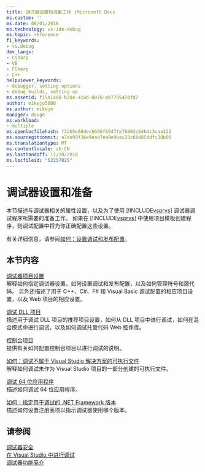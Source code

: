 ```yaml
---
title: 调试器设置和准备工作 |Microsoft Docs
ms.custom: ''
ms.date: 08/01/2018
ms.technology: vs-ide-debug
ms.topic: reference
f1_keywords:
- vs.debug
dev_langs:
- CSharp
- VB
- FSharp
- C++
helpviewer_keywords:
- debugger, setting options
- debug builds, setting up
ms.assetid: f15a1400-b204-418d-8878-ab7755470fd7
author: mikejo5000
ms.author: mikejo
manager: douge
ms.workload:
- multiple
ms.openlocfilehash: f32b5e68dec6696f6947fe78883c64b4c3caa322
ms.sourcegitcommit: a7de99f36e9ead7ea9e9bac23c88d05ddfc38b00
ms.translationtype: MT
ms.contentlocale: zh-CN
ms.lasthandoff: 11/20/2018
ms.locfileid: "52257025"
---
```

# <a name="debugger-settings-and-preparation"></a>调试器设置和准备
本节描述与调试器相关的属性设置，以及为了使用 [!INCLUDE[vsprvs](../code-quality/includes/vsprvs_md.md)] 调试器调试程序所需要的准备工作。 如果在 [!INCLUDE[vsprvs](../code-quality/includes/vsprvs_md.md)] 中使用项目模板创建程序，则调试配置中将为你正确配置这些设置。  
  
 有关详细信息，请参阅[如何：设置调试和发布配置](../debugger/how-to-set-debug-and-release-configurations.md)。  
  
## <a name="in-this-section"></a>本节内容  
 [调试器项目设置](../debugger/debugger-project-settings.md)  
 解释如何指定调试器设置，如何设置调试和发布配置，以及如何管理符号和源代码。 另外还描述了用于 C++、C#、F# 和 Visual Basic 调试配置的相应项目设置，以及 Web 项目的相应设置。  
  
 [调试 DLL 项目](../debugger/debugging-dll-projects.md)  
 描述用于调试 DLL 项目的推荐项目设置，如何从 DLL 项目中进行调试，如何在混合模式中进行调试，以及如何调试托管代码 Web 控件库。  
  
 [控制台项目](../debugger/debugging-preparation-console-projects.md)  
 提供有关如何配置控制台项目以进行调试的说明。   
  
 [如何：调试不属于 Visual Studio 解决方案的可执行文件](../debugger/how-to-debug-an-executable-not-part-of-a-visual-studio-solution.md)  
 解释如何调试未作为 Visual Studio 项目的一部分创建的可执行文件。  
  
 [调试 64 位应用程序](../debugger/debug-64-bit-applications.md)  
 描述如何调试 64 位应用程序。  
  
 [如何：指定用于调试的 .NET Framework 版本](../debugger/how-to-specify-a-dotnet-framework-version-for-debugging.md)  
 描述如何设置注册表项以指示调试器使用哪个版本。  
  
## <a name="see-also"></a>请参阅  
 [调试器安全](../debugger/debugger-security.md)  
 [在 Visual Studio 中进行调试](../debugger/index.md)  
 [调试器功能简介](../debugger/debugger-feature-tour.md)